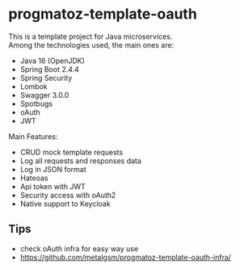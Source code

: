 # progmatoz-template-oauth
This is a template project for Java microservices. 
<br/>
Among the technologies used, the main ones are:
<br/>
- Java 16 (OpenJDK)
- Spring Boot 2.4.4
- Spring Security
- Lombok
- Swagger 3.0.0
- Spotbugs
- oAuth
- JWT

Main Features:
<br/>
- CRUD mock template requests
- Log all requests and responses data
- Log in JSON format
- Hateoas
- Api token with JWT
- Security access with oAuth2
- Native support to Keycloak

## Tips
- check oAuth infra for easy way use
- https://github.com/metalgsm/progmatoz-template-oauth-infra/
